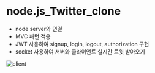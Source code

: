 # node.js_Twitter_clone

- node server와 연결
- MVC 패턴 적용
- JWT 사용하여 signup, login, logout, authorization 구현
- socket 사용하여 서버와 클라이언트 실시간 트윗 받아오기

![client](https://github.com/jinkihyeok/React_Twitter_clone_client/assets/103499016/6f55d91a-6ec7-485e-99da-b725936c188b)
